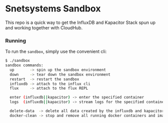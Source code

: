 # Snetsystems Sandbox

This repo is a quick way to get the InfluxDB and Kapacitor Stack spun up and working together with CloudHub.

### Running

To run the `sandbox`, simply use the convenient cli:

```bash
$ ./sandbox
sandbox commands:
  up       -> spin up the sandbox environment
  down     -> tear down the sandbox environment
  restart  -> restart the sandbox
  influxdb -> attach to the influx cli
  flux     -> attach to the flux REPL

  enter (influxdb||kapacitor) -> enter the specified container
  logs  (influxdb||kapacitor) -> stream logs for the specified container

  delete-data  -> delete all data created by the influxdb and kapacitor
  docker-clean -> stop and remove all running docker containers and images
```
